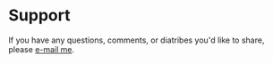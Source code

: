 # Support

If you have any questions, comments, or diatribes you'd like to share, please
[e-mail me](mailto:support@alchemyeartraining.com).
